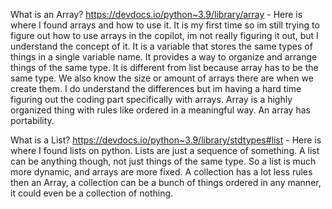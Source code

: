 What is an Array?
https://devdocs.io/python~3.9/library/array - Here is where I found arrays and how to use it. It is my first time so im still trying to figure out how to use arrays in the copilot, im not really figuring it out, but I understand the concept of it. It is a variable that stores the same types of things in a single variable name. It provides a way to organize and arrange things of the same type. It is different from list because array has to be the same type. We also know the size or amount of arrays there are when we create them. I do understand the differences but im having a hard time figuring out the coding part specifically with arrays. Array is a highly organized thing with rules like ordered in a meaningful way. An array has portability.

What is a List?
https://devdocs.io/python~3.9/library/stdtypes#list - Here is where I found lists on python. Lists are just a sequence of something. A list can be anything though, not just things of the same type. So a list is much more dynamic, and arrays are more fixed. A collection has a lot less rules then an Array, a collection can be a bunch of things ordered in any manner, it could even be a collection of nothing.
